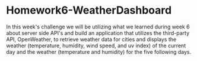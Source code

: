 # Homework6-WeatherDashboard
In this week's challenge we will be utilizing what we learned during week 6 about server side API's and build an application that utilizes the third-party API, OpenWeather, to retrieve weather data for cities and displays the weather (temperature, humidity, wind speed, and uv index) of the current day and the weather (temperature and humidity) for the five following days.


